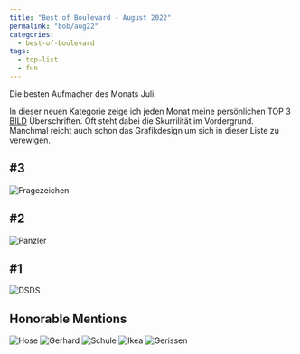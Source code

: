 ```yaml
---
title: "Best of Boulevard - August 2022"
permalink: "bob/aug22"
categories:
  - best-of-boulevard
tags:
  - top-list
  - fun
---
```


Die besten Aufmacher des Monats Juli.

In dieser neuen Kategorie zeige ich jeden Monat meine persönlichen TOP 3 [BILD](https://www.bild.de/) Überschriften.
Oft steht dabei die Skurrilität im Vordergrund.
Manchmal reicht auch schon das Grafikdesign um sich in dieser Liste zu verewigen.


## #3
![Fragezeichen](../assets/images/bob/08-2022/threequestionmarks.JPG)


## #2
![Panzler](../assets/images/bob/08-2022/panzler.jpg)


## #1
![DSDS](../assets/images/bob/08-2022/pinkel.jpg)


## Honorable Mentions
![Hose](../assets/images/bob/08-2022/hose.jpg)
![Gerhard](../assets/images/bob/08-2022/gerd2.jpg)
![Schule](../assets/images/bob/08-2022/schule.JPG)
![Ikea](../assets/images/bob/08-2022/ikea.jpg)
![Gerissen](../assets/images/bob/08-2022/riss.jpg)



